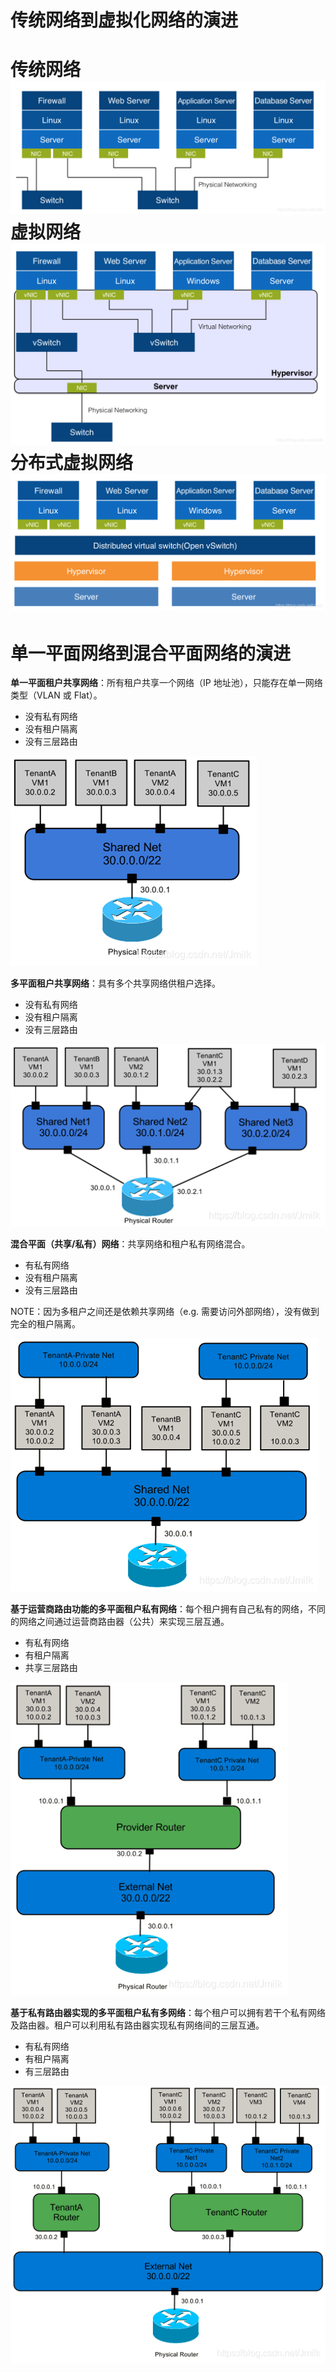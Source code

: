 # 传统网络到虚拟化网络的演进

# 传统网络![](/assets/network-traditional-network.png)虚拟网络![](/assets/network-virtualnetwork.png)分布式虚拟网络![](/assets/network-distributedvirtualnetwork.png)

# 单一平面网络到混合平面网络的演进

**单一平面租户共享网络**：所有租户共享一个网络（IP 地址池），只能存在单一网络类型（VLAN 或 Flat）。

* 没有私有网络
* 没有租户隔离
* 没有三层路由

![](/assets/network-single-planenetwork.png)

**多平面租户共享网络**：具有多个共享网络供租户选择。

* 没有私有网络
* 没有租户隔离
* 没有三层路由

![](/assets/network-multipletenantnetwork.png)

**混合平面（共享/私有）网络**：共享网络和租户私有网络混合。

* 有私有网络
* 没有租户隔离
* 没有三层路由

NOTE：因为多租户之间还是依赖共享网络（e.g. 需要访问外部网络），没有做到完全的租户隔离。

![](/assets/network-mixedmultiplenetwork.png)

**基于运营商路由功能的多平面租户私有网络**：每个租户拥有自己私有的网络，不同的网络之间通过运营商路由器（公共）来实现三层互通。

* 有私有网络
* 有租户隔离
* 共享三层路由

![](/assets/network-sproutingmultitntprvnetwork.png)

**基于私有路由器实现的多平面租户私有多网络**：每个租户可以拥有若干个私有网络及路由器。租户可以利用私有路由器实现私有网络间的三层互通。

* 有私有网络
* 有租户隔离
* 有三层路由

![](/assets/network-privateroutingmultitntprivnetwork.png)



